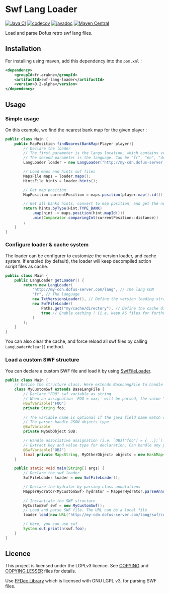 # Swf Lang Loader
[![Java CI](https://github.com/Arakne/SwfLangLoader/actions/workflows/ci.yaml/badge.svg)](https://github.com/Arakne/SwfLangLoader/actions/workflows/ci.yaml)
[![codecov](https://codecov.io/gh/Arakne/SwfLangLoader/branch/master/graph/badge.svg?token=ZQZL2ZQZQI)](https://app.codecov.io/gh/Arakne/SwfLangLoader)
[![javadoc](https://javadoc.io/badge2/fr.arakne/swf-lang-loader/javadoc.svg)](https://javadoc.io/doc/fr.arakne/swf-lang-loader)
[![Maven Central](https://img.shields.io/maven-central/v/fr.arakne/swf-lang-loader)](https://search.maven.org/artifact/fr.arakne/swf-lang-loader) 
 
Load and parse Dofus retro swf lang files.

## Installation

For installing using maven, add this dependency into the `pom.xml` :

```xml
<dependency>
    <groupId>fr.arakne</groupId>
    <artifactId>swf-lang-loader</artifactId>
    <version>0.2-alpha</version>
</dependency>
```

## Usage

### Simple usage

On this example, we find the nearest bank map for the given player :

```java
public class Main {
    public MapPosition findNearestBankMap(Player player){
        // Declare the loader 
        // The first parameter is the langs location, which contains versions_xx.txt files, and swf folder
        // The second parameter is the language. Can be "fr", "en", "de", "es", "it", "nl", "pt"
        LangLoader loader = new LangLoader("http://my-cdn.dofus-server.com/lang", "fr");

        // Load maps and hints swf files
        MapsFile maps = loader.maps();
        HintsFile hints = loader.hints();

        // Get map position
        MapPosition currentPosition = maps.position(player.map().id());

        // Get all banks hints, convert to map position, and get the nearest position
        return hints.byType(Hint.TYPE_BANK)
            .map(hint -> maps.position(hint.mapId()))
            .min(Comparator.comparingInt(currentPosition::distance))
        ;
    }
}
```

### Configure loader & cache system

The loader can be configurer to customize the version loader, and cache system.
If enabled (by default), the loader will keep decompiled action script files as cache.

```java
public class Main {
    public LangLoader getLoader() {
        return new LangLoader(
            "http://my-cdn.dofus-server.com/lang", // The lang CDN 
            "fr", // The language
            new TxtVersionsLoader(), // Define the version loading strategy. TxtVersionsLoader will parse versions_xx.txt file
            new SwfFileLoader(
                Paths.get("my/cache/directory"), // Define the cache directory
                true // Enable caching ? (i.e. keep AS files for further use)
            )
        );
    }
}
```

You can also clear the cache, and force reload all swf files by calling `LangLoader#clear()` method.

### Load a custom SWF structure

You can declare a custom SWF file and load it by using [SwfFileLoader](./src/main/java/fr/arakne/swflangloader/loader/SwfFileLoader.java).

```java
public class Main {
    // Define the structure class. Here extends BaseLangFile to handle default (i.e. undeclared) SWF variable
    class MyCustomSwf extends BaseLangFile {
        // Declare "FOO" swf variable as string
        // When an assignation `FOO = xxx;` will be parsed, the value "xxx" will be interpreted as String, and MyCustomSwf#foo will be set. 
        @SwfVariable("FOO")
        private String foo;
    
        // The variable name is optional if the java field name match with the SWF variable.
        // The parser handle JSON objects type
        @SwfVariable
        private MySubObject SUB;

        // Handle associative assignation (i.e. `OBJ["foo"] = {...};`)
        // Extract key and value type for declaration. Can handle any primitive value as key.
        @SwfVariable("OBJ")
        final private Map<String, MyOtherObject> objects = new HashMap<>();
    }

    public static void main(String[] args) {
        // Declare the swf loader
        SwfFileLoader loader = new SwfFileLoader();

        // Declare the hydrator by parsing class annotations
        MapperHydrator<MyCustomSwf> hydrator = MapperHydrator.parseAnnotations(MyCustomSwf.class);
        
        // Instantiate the SWF structure
        MyCustomSwf swf = new MyCustomSwf();
        // Load and parse SWF file. The URL can be a local file
        loader.load(new URL("http://my-cdn.dofus-server.com/lang/swf/custom_fr_123.swf"), swf, hydrator);

        // Here, you can use swf
        System.out.println(swf.foo);
    }
}
```

## Licence

This project is licensed under the LGPLv3 licence. See [COPYING](./COPYING) and [COPYING.LESSER](./COPYING.LESSER) files for details.

Use [FFDec Library](https://github.com/jindrapetrik/jpexs-decompiler) which is licensed with GNU LGPL v3, for parsing SWF files.
